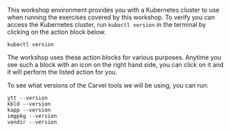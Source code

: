 This workshop environment provides you with a Kubernetes cluster to use when running the exercises covered by this workshop. To verify you can access the Kubernetes cluster, run `kubectl version` in the terminal by clicking on the action block below.

```execute
kubectl version
```

The workshop uses these action blocks for various purposes. Anytime you see such a block with an icon on the right hand side, you can click on it and it will perform the listed action for you.

To see what versions of the Carvel tools we will be using, you can run:

```execute
ytt --version
kbld --version
kapp --version
imgpkg --version
vendir --version
```